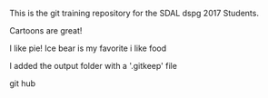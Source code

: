 This is the git training repository for the SDAL dspg 2017 Students.

Cartoons are great!

I like pie!
Ice bear is my favorite
i like food

I added the output folder with a '.gitkeep' file

git hub
